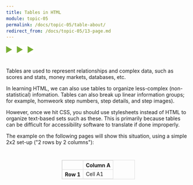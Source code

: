```yaml
---
title: Tables in HTML
module: topic-05
permalink: /docs/topic-05/table-about/
redirect_from: /docs/topic-05/13-page.md
---
```


<style>
  table, th, td {
    border: 1px solid #ddd;
  }
</style>

<img src="./../../../img/arrow-divider.svg" style="width: 75px; border: none; margin: 0px 0 20px 0" />

Tables are used to represent relationships and complex data, such as scores and stats, money markets, databases, etc.

In learning HTML, we can also use tables to organize less-complex (non-statistical) infomation. Tables can also break up linear information groups; for example, homweork step numbers, step details, and step images).

However, once we hit CSS, you should use stylesheets instead of HTML to organize text-based sets such as these. This is primarily because tables can be difficult for accessibility software to translate if done improperly.

The example on the following pages will show this situation, using a simple 2x2 set-up ("2 rows by 2 columns"):

<table style="width: 200px; margin: 40px auto;">
   <tr>
      <th></th>
      <th scope="col">Column A</th>
   </tr>
   <tr>
      <th scope="row">Row 1</th>
      <td>Cell A1</td>
   </tr>
</table>
